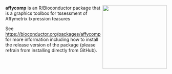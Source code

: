 [<img src="https://www.bioconductor.org/images/logo/jpg/bioconductor_logo_rgb.jpg" width="200" align="right"/>](https://bioconductor.org/)

**affycomp** is an R/Bioconductor package that is a graphics toolbox for tssessment of Affymetrix txpression teasures

See https://bioconductor.org/packages/affycomp for more information including how to install the release version of the package (please refrain from installing directly from GitHub).
